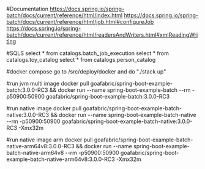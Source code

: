 #Documentation
https://docs.spring.io/spring-batch/docs/current/reference/html/index.html
https://docs.spring.io/spring-batch/docs/current/reference/html/job.html#configureJob
https://docs.spring.io/spring-batch/docs/current/reference/html/readersAndWriters.html#xmlReadingWriting

#SQLS
select * from catalogs.batch_job_execution
select * from catalogs.toy_catalog
select * from catalogs.person_catalog

#docker compose
go to /src/deploy/docker and do "./stack up"

#run jvm multi image
docker pull goafabric/spring-boot-example-batch:3.0.0-RC3 && docker run --name spring-boot-example-batch --rm -p50900:50900 goafabric/spring-boot-example-batch:3.0.0-RC3

#run native image
docker pull goafabric/spring-boot-example-batch-native:3.0.0-RC3 && docker run --name spring-boot-example-batch-native --rm -p50900:50900 goafabric/spring-boot-example-batch-native:3.0.0-RC3 -Xmx32m

#run native image arm
docker pull goafabric/spring-boot-example-batch-native-arm64v8:3.0.0-RC3 && docker run --name spring-boot-example-batch-native-arm64v8 --rm -p50900:50900 goafabric/spring-boot-example-batch-native-arm64v8:3.0.0-RC3 -Xmx32m

